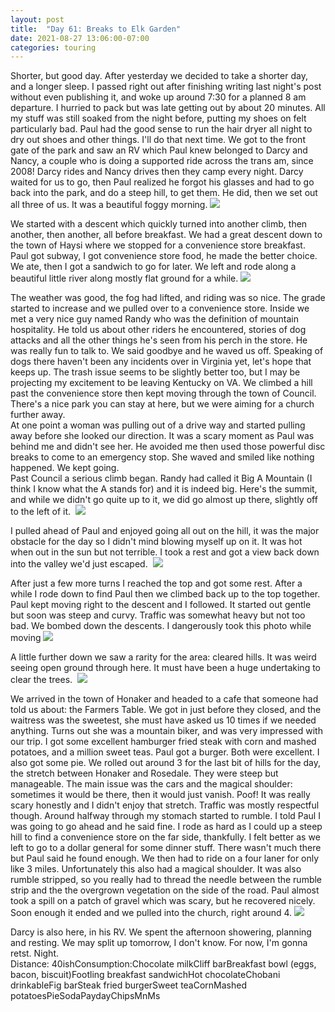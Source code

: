 ```yaml
---
layout: post
title:  "Day 61: Breaks to Elk Garden"
date: 2021-08-27 13:06:00-07:00
categories: touring
---
```

Shorter, but good day. After yesterday we decided to take a shorter day, and a longer sleep. I passed right out after finishing writing last night's post without even publishing it, and woke up around 7:30 for a planned 8 am departure. I hurried to pack but was late getting out by about 20 minutes. All my stuff was still soaked from the night before, putting my shoes on felt particularly bad. Paul had the good sense to run the hair dryer all night to dry out shoes and other things. I'll do that next time. We got to the front gate of the park and saw an RV which Paul knew belonged to Darcy and Nancy, a couple who is doing a supported ride across the trans am, since 2008! Darcy rides and Nancy drives then they camp every night. Darcy waited for us to go, then Paul realized he forgot his glasses and had to go back into the park, and do a steep hill, to get them. He did, then we set out all three of us. It was a beautiful foggy morning.
[![](https://lh3.googleusercontent.com/-Te2vLQ3-N6Y/YSlF4h-EY-I/AAAAAAAAW0Q/5UJj28XmFT4eCWymhfd-Raiszm-bN8QMwCLcBGAsYHQ/s1600/1630094816114240-0.png)](https://lh3.googleusercontent.com/-Te2vLQ3-N6Y/YSlF4h-EY-I/AAAAAAAAW0Q/5UJj28XmFT4eCWymhfd-Raiszm-bN8QMwCLcBGAsYHQ/s1600/1630094816114240-0.png)
  
We started with a descent which quickly turned into another climb, then another, then another, all before breakfast. We had a great descent down to the town of Haysi where we stopped for a convenience store breakfast. Paul got subway, I got convenience store food, he made the better choice. We ate, then I got a sandwich to go for later. We left and rode along a beautiful little river along mostly flat ground for a while.
[![](https://lh3.googleusercontent.com/-qt6knhFwTPY/YSlF319BQzI/AAAAAAAAW0I/_q4iGUtdaX8d31FXqG4e9WhbYIIdGiorgCLcBGAsYHQ/s1600/1630094755295248-1.png)](https://lh3.googleusercontent.com/-qt6knhFwTPY/YSlF319BQzI/AAAAAAAAW0I/_q4iGUtdaX8d31FXqG4e9WhbYIIdGiorgCLcBGAsYHQ/s1600/1630094755295248-1.png)
  
The weather was good, the fog had lifted, and riding was so nice. The grade started to increase and we pulled over to a convenience store. Inside we met a very nice guy named Randy who was the definition of mountain hospitality. He told us about other riders he encountered, stories of dog attacks and all the other things he's seen from his perch in the store. He was really fun to talk to. We said goodbye and he waved us off. Speaking of dogs there haven't been any incidents over in Virginia yet, let's hope that keeps up. The trash issue seems to be slightly better too, but I may be projecting my excitement to be leaving Kentucky on VA. We climbed a hill past the convenience store then kept moving through the town of Council. There's a nice park you can stay at here, but we were aiming for a church further away.  
At one point a woman was pulling out of a drive way and started pulling away before she looked our direction. It was a scary moment as Paul was behind me and didn't see her. He avoided me then used those powerful disc breaks to come to an emergency stop. She waved and smiled like nothing happened. We kept going.   
Past Council a serious climb began. Randy had called it Big A Mountain (I think I know what the A stands for) and it is indeed big. Here's the summit, and while we didn't go quite up to it, we did go almost up there, slightly off to the left of it. 
[![](https://lh3.googleusercontent.com/-kz4gJyNadfw/YSlFovuaReI/AAAAAAAAWz8/mh82YQM-UGEhZiWicp_Javg-uOztMs7cACLcBGAsYHQ/s1600/1630094751479761-2.png)](https://lh3.googleusercontent.com/-kz4gJyNadfw/YSlFovuaReI/AAAAAAAAWz8/mh82YQM-UGEhZiWicp_Javg-uOztMs7cACLcBGAsYHQ/s1600/1630094751479761-2.png)
  
I pulled ahead of Paul and enjoyed going all out on the hill, it was the major obstacle for the day so I didn't mind blowing myself up on it. It was hot when out in the sun but not terrible. I took a rest and got a view back down into the valley we'd just escaped. 
[![](https://lh3.googleusercontent.com/-iaAyMU5DYyE/YSlFniAh58I/AAAAAAAAWz4/YqxmvGsYW1Q33tFK-yCWxoJ9C_6HrKkGQCLcBGAsYHQ/s1600/1630094747404845-3.png)](https://lh3.googleusercontent.com/-iaAyMU5DYyE/YSlFniAh58I/AAAAAAAAWz4/YqxmvGsYW1Q33tFK-yCWxoJ9C_6HrKkGQCLcBGAsYHQ/s1600/1630094747404845-3.png)
  
After just a few more turns I reached the top and got some rest. After a while I rode down to find Paul then we climbed back up to the top together. Paul kept moving right to the descent and I followed. It started out gentle but soon was steep and curvy. Traffic was somewhat heavy but not too bad. We bombed down the descents. I dangerously took this photo while moving
[![](https://lh3.googleusercontent.com/-h3RRMkjd1vg/YSlFmi8GQII/AAAAAAAAWz0/4fiHy6ye444Kv71Btk_RUVIqH9Ekk6otgCLcBGAsYHQ/s1600/1630094743682740-4.png)](https://lh3.googleusercontent.com/-h3RRMkjd1vg/YSlFmi8GQII/AAAAAAAAWz0/4fiHy6ye444Kv71Btk_RUVIqH9Ekk6otgCLcBGAsYHQ/s1600/1630094743682740-4.png)
  
A little further down we saw a rarity for the area: cleared hills. It was weird seeing open ground through here. It must have been a huge undertaking to clear the trees. 
[![](https://lh3.googleusercontent.com/-ZHNGcDUie6o/YSlFlvGQYMI/AAAAAAAAWzw/14wQdAyPeAI5Bosnk_1gjf4_4NMSjf2ogCLcBGAsYHQ/s1600/1630094739349063-5.png)](https://lh3.googleusercontent.com/-ZHNGcDUie6o/YSlFlvGQYMI/AAAAAAAAWzw/14wQdAyPeAI5Bosnk_1gjf4_4NMSjf2ogCLcBGAsYHQ/s1600/1630094739349063-5.png)
  
We arrived in the town of Honaker and headed to a cafe that someone had told us about: the Farmers Table. We got in just before they closed, and the waitress was the sweetest, she must have asked us 10 times if we needed anything. Turns out she was a mountain biker, and was very impressed with our trip. I got some excellent hamburger fried steak with corn and mashed potatoes, and a million sweet teas. Paul got a burger. Both were excellent. I also got some pie. We rolled out around 3 for the last bit of hills for the day, the stretch between Honaker and Rosedale. They were steep but manageable. The main issue was the cars and the magical shoulder: sometimes it would be there, then it would just vanish. Poof! It was really scary honestly and I didn't enjoy that stretch. Traffic was mostly respectful though. Around halfway through my stomach started to rumble. I told Paul I was going to go ahead and he said fine. I rode as hard as I could up a steep hill to find a convenience store on the far side, thankfully. I felt better as we left to go to a dollar general for some dinner stuff. There wasn't much there but Paul said he found enough. We then had to ride on a four laner for only like 3 miles. Unfortunately this also had a magical shoulder. It was also rumble stripped, so you really had to thread the needle between the rumble strip and the the overgrown vegetation on the side of the road. Paul almost took a spill on a patch of gravel which was scary, but he recovered nicely. Soon enough it ended and we pulled into the church, right around 4.
[![](https://lh3.googleusercontent.com/-6W0O-rJveKI/YSlFkqe_ZQI/AAAAAAAAWzs/hfie_35PFuYhV_b7rBnn_NZPernoYdySwCLcBGAsYHQ/s1600/1630094734348220-6.png)](https://lh3.googleusercontent.com/-6W0O-rJveKI/YSlFkqe_ZQI/AAAAAAAAWzs/hfie_35PFuYhV_b7rBnn_NZPernoYdySwCLcBGAsYHQ/s1600/1630094734348220-6.png)
  
Darcy is also here, in his RV. We spent the afternoon showering, planning and resting. We may split up tomorrow, I don't know. For now, I'm gonna retst. Night.   
Distance: 40ishConsumption:Chocolate milkCliff barBreakfast bowl (eggs, bacon, biscuit)Footling breakfast sandwichHot chocolateChobani drinkableFig barSteak fried burgerSweet teaCornMashed potatoesPieSodaPaydayChipsMnMs
